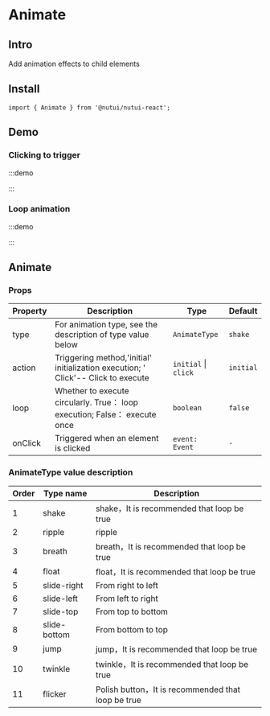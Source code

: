 # Animate

## Intro

Add animation effects to child elements

## Install

```tsx
import { Animate } from '@nutui/nutui-react';
```

## Demo

### Clicking to trigger

:::demo

<CodeBlock src='h5/demo1.tsx'></CodeBlock>

:::

### Loop animation

:::demo

<CodeBlock src='h5/demo2.tsx'></CodeBlock>

:::

## Animate

### Props

| Property | Description | Type | Default |
| --- | --- | --- | --- |
| type | For animation type, see the description of type value below | `AnimateType` | `shake` |
| action | Triggering method,'initial' initialization execution; ' Click'-- Click to execute | `initial` \| `click` | `initial` |
| loop | Whether to execute circularly. True： loop execution; False： execute once | `boolean` | `false` |
| onClick | Triggered when an element is clicked | `event: Event` | `-` |

### AnimateType value description

| Order | Type name | Description |
| --- | --- | --- |
| 1 | shake | shake，It is recommended that loop be true |
| 2 | ripple | ripple |
| 3 | breath | breath，It is recommended that loop be true |
| 4 | float | float，It is recommended that loop be true |
| 5 | slide-right | From right to left |
| 6 | slide-left | From left to right |
| 7 | slide-top | From top to bottom |
| 8 | slide-bottom | From bottom to top |
| 9 | jump | jump，It is recommended that loop be true |
| 10 | twinkle | twinkle，It is recommended that loop be true |
| 11 | flicker | Polish button，It is recommended that loop be true |